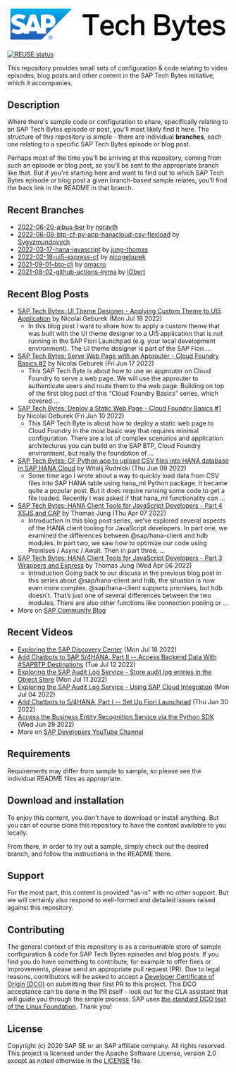 
![SAP Tech Bytes header image](header-image.png)

[![REUSE status](https://api.reuse.software/badge/github.com/SAP-samples/sap-tech-bytes)](https://api.reuse.software/info/github.com/SAP-samples/sap-tech-bytes)

This repository provides small sets of configuration &amp; code relating to video episodes, blog posts and other content in the SAP Tech Bytes initiative, which it accompanies.

## Description

Where there&#x27;s sample code or configuration to share, specifically relating to an SAP Tech Bytes episode or post, you&#x27;ll most likely find it here. The structure of this repository is simple - there are individual **branches**, each one relating to a specific SAP Tech Bytes episode or blog post.

Perhaps most of the time you&#x27;ll be arriving at this repository, coming from such an episode or blog post, so you&#x27;ll be sent to the appropriate branch like that. But if you&#x27;re starting here and want to find out to which SAP Tech Bytes episode or blog post a given branch-based sample relates, you&#x27;ll find the back link in the README in that branch.
 
## Recent Branches
- [2022-06-20-aibus-ber](https://github.com/SAP-samples/sap-tech-bytes/tree/2022-06-20-aibus-ber) by [noravth](https://github.com/noravth) 
- [2022-06-08-btp-cf-py-app-hanacloud-csv-flexload](https://github.com/SAP-samples/sap-tech-bytes/tree/2022-06-08-btp-cf-py-app-hanacloud-csv-flexload) by [Sygyzmundovych](https://github.com/Sygyzmundovych) 
- [2022-03-17-hana-javascript](https://github.com/SAP-samples/sap-tech-bytes/tree/2022-03-17-hana-javascript) by [jung-thomas](https://github.com/jung-thomas) 
- [2022-02-18-ui5-express-cf](https://github.com/SAP-samples/sap-tech-bytes/tree/2022-02-18-ui5-express-cf) by [nicogeburek](https://github.com/nicogeburek) 
- [2021-09-01-btp-cli](https://github.com/SAP-samples/sap-tech-bytes/tree/2021-09-01-btp-cli) by [qmacro](https://github.com/qmacro) 
- [2021-08-02-github-actions-kyma](https://github.com/SAP-samples/sap-tech-bytes/tree/2021-08-02-github-actions-kyma) by [IObert](https://github.com/IObert) 

## Recent Blog Posts
- [SAP Tech Bytes: UI Theme Designer - Applying Custom Theme to UI5 Application](https://blogs.sap.com/?p=1576337) by Nicolai Geburek (Mon Jul 18 2022)
  - In this blog post I want to share how to apply a custom theme that was built with the UI theme designer to a UI5 application that is not running in the SAP Fiori Launchpad (e.g. your local development environment). The UI theme designer is part of the SAP Fiori ...
- [SAP Tech Bytes: Serve Web Page with an Approuter - Cloud Foundry Basics #2](https://blogs.sap.com/?p=1560724) by Nicolai Geburek (Fri Jun 17 2022)
  - This SAP Tech Byte is about how to use an approuter on Cloud Foundry to serve a web page. We will use the approuter to authenticate users and route them to the web page. Building on top of the first blog post of this “Cloud Foundry Basics” series, which covered ...
- [SAP Tech Bytes: Deploy a Static Web Page - Cloud Foundry Basics #1](https://blogs.sap.com/?p=1556380) by Nicolai Geburek (Fri Jun 10 2022)
  - This SAP Tech Byte is about how to deploy a static web page to Cloud Foundry in the most basic way that requires minimal configuration. There are a lot of complex scenarios and application architectures you can build on the SAP BTP, Cloud Foundry environment, but really the foundation of ...
- [SAP Tech Bytes: CF Python app to upload CSV files into HANA database in SAP HANA Cloud](https://blogs.sap.com/?p=1496417) by Witalij Rudnicki (Thu Jun 09 2022)
  - Some time ago I wrote about a way to quickly load data from CSV files into SAP HANA table using hana_ml Python package. It became quite a popular post. But it does require running some code to get a file loaded. Recently I was asked if that hana_ml functionality can ...
- [SAP Tech Bytes: HANA Client Tools for JavaScript Developers - Part 4 XSJS and CAP](https://blogs.sap.com/?p=1519898) by Thomas Jung (Thu Apr 07 2022)
  - Introduction In this blog post series, we’ve explored several aspects of the HANA client tooling for JavaScript developers. In part one, we examined the differences between @sap/hana-client and hdb modules. In part two, we saw how to optimize our code using Promises / Async / Await. Then in part three, ...
- [SAP Tech Bytes: HANA Client Tools for JavaScript Developers - Part 3 Wrappers and Express](https://blogs.sap.com/?p=1519778) by Thomas Jung (Wed Apr 06 2022)
  - Introduction Going back to our discuss in the previous blog post in this series about @sap/hana-client and hdb, the situation is now even more complex. @sap/hana-client supports promises, but hdb doesn’t. That’s just one of several differences between the two modules. There are also other functions like connection pooling or ...
- More on [SAP Community Blog](https://blogs.sap.com/tag/sap-tech-bytes/)
    
## Recent Videos
- [Exploring the SAP Discovery Center](https://www.youtube.com/watch?v=DJ9jVuGQZNM) (Mon Jul 18 2022)
- [Add Chatbots to SAP S/4HANA, Part II -- Access Backend Data With #SAPBTP Destinations](https://www.youtube.com/watch?v=K5u5sVajBqk) (Tue Jul 12 2022)
- [Exploring the SAP Audit Log Service - Store audit log entries in the Object Store](https://www.youtube.com/watch?v=xoEop0RCB7k) (Mon Jul 11 2022)
- [Exploring the SAP Audit Log Service - Using SAP Cloud Integration](https://www.youtube.com/watch?v=gAzOeKIrepM) (Mon Jul 04 2022)
- [Add Chatbots to S/4HANA, Part I -- Set Up Fiori Launchpad](https://www.youtube.com/watch?v=9mqU3uYFQbY) (Thu Jun 30 2022)
- [Access the Business Entity Recognition Service via the Python SDK](https://www.youtube.com/watch?v=ucZFrONCVZ4) (Wed Jun 29 2022)
- More on [SAP Developers YouTube Channel](https://www.youtube.com/playlist?list=PL6RpkC85SLQC3HBShmlMaPu_nL--4f20z)

## Requirements

Requirements may differ from sample to sample, so please see the individual README files as appropriate.

## Download and installation

To enjoy this content, you don&#x27;t have to download or install anything. But you can of course clone this repository to have the content available to you locally.

From there, in order to try out a sample, simply check out the desired branch, and follow the instructions in the README there.

## Support

For the most part, this content is provided &quot;as-is&quot; with no other support. But we will certainly also respond to well-formed and detailed issues raised against this repository.

## Contributing

The general context of this repository is as a consumable store of sample configuration &amp; code for SAP Tech Bytes episodes and blog posts. If you find you do have something to contribute, for example to offer fixes or improvements, please send an appropriate pull request (PR). Due to legal reasons, contributors will be asked to accept a [Developer Certificate of Origin (DCO)](https://en.wikipedia.org/wiki/Developer_Certificate_of_Origin) on submitting their first PR to this project. This DCO acceptance can be done in the PR itself - look out for the CLA assistant that will guide you through the simple process. SAP uses [the standard DCO text of the Linux Foundation](https://developercertificate.org/). Thank you!

## License

Copyright (c) 2020 SAP SE or an SAP affiliate company. All rights reserved. This project is licensed under the Apache Software License, version 2.0 except as noted otherwise in the [LICENSE](LICENSE) file.
